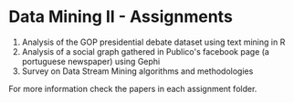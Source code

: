 # Data Mining II - Assignments

1. Analysis of the GOP presidential debate dataset using text mining in R
2. Analysis of a social graph gathered in Publico's facebook page (a portuguese newspaper) using Gephi
3. Survey on Data Stream Mining algorithms and methodologies

For more information check the papers in each assignment folder.
